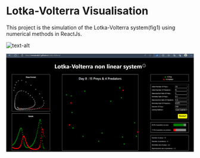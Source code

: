 # Lotka-Volterra Visualisation  

This project is the simulation of the Lotka-Volterra system(fig1) using numerical methods in ReactJs.

![text-alt](https://th.bing.com/th/id/R.aef87e3e6cc8f471f7cddab7273cab67?rik=1ULyAubXf65Y%2fQ&riu=http%3a%2f%2fspecies-simulator.com%2fimg%2fdifferential-equations%2flotka-volterra-predator-prey.png&ehk=cUew6BQPeUgAGBiHndMitNJ8svGEOTdcxXKKmXRi%2fNY%3d&risl=&pid=ImgRaw&r=0)

![text-alt](https://github.com/OUSSAMABZ1/Lotka-Volterra/blob/main/Screenshot%202023-07-27%20174036.png)
